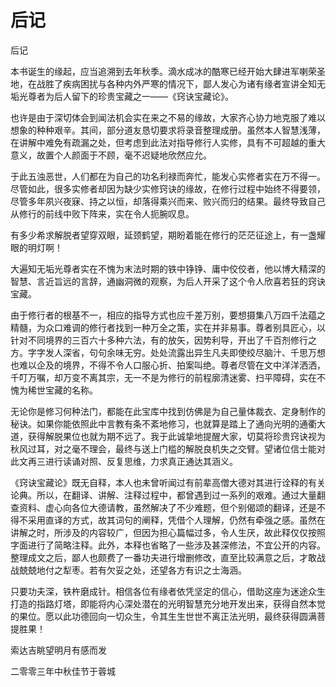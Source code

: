# 后记

后记

本书诞生的缘起，应当追溯到去年秋季。滴水成冰的酷寒已经开始大肆进军喇荣圣地，在战胜了疾病困扰与各种内外严寒的情况下，鄙人发心为诸有缘者宣讲全知无垢光尊者为后人留下的珍贵宝藏之一——《窍诀宝藏论》。

也许是由于深切体会到闻法机会实在来之不易的缘故，大家齐心协力地克服了难以想象的种种艰辛。其间，部分道友恳切要求将录音整理成册。虽然本人智慧浅薄，在讲解中难免有疏漏之处，但考虑到此法对指导修行人实修，具有不可超越的重大意义，故置个人颜面于不顾，毫不迟疑地欣然应允。

于此五浊恶世，人们都在为自己的功名利禄而奔忙，能发心实修者实在万不得一。尽管如此，很多实修者却因为缺少实修窍诀的缘故，在修行过程中始终不得要领，尽管多年夙兴夜寐、持之以恒，却落得乘兴而来、败兴而归的结果。最终导致自己从修行的前线中败下阵来，实在令人扼腕叹息。

有多少希求解脱者望穿双眼，延颈鹤望，期盼着能在修行的茫茫征途上，有一盏耀眼的明灯啊！

大遍知无垢光尊者实在不愧为末法时期的铁中铮铮、庸中佼佼者，他以博大精深的智慧、言近旨远的言辞，通幽洞微的观察，为后人开采了这个令人欣喜若狂的窍诀宝藏。

由于修行者的根基不一，相应的指导方式也应千差万别，要想摄集八万四千法蕴之精髓，为众口难调的修行者找到一种万全之策，实在并非易事。尊者别具匠心，以针对不同境界的三百六十多种六法，有的放矢，因势利导，开出了千百剂修行之方。字字发人深省，句句余味无穷。处处流露出异生凡夫即使绞尽脑汁、千思万想也难以企及的境界，不得不令人口服心折、拍案叫绝。尊者尽管在文中洋洋洒洒，千叮万嘱，却万变不离其宗，无一不是为修行的前程廓清迷雾、扫平障碍，实在不愧为稀世宝藏的名称。

无论你是修习何种法门，都能在此宝库中找到仿佛是为自己量体裁衣、定身制作的秘诀。如果你能依照此中言教有条不紊地修习，也就算是踏上了通向光明的通衢大道，获得解脱果位也就为期不远了。我于此诚挚地提醒大家，切莫将珍贵窍诀视为秋风过耳，对之毫不理会，最终与送上门槛的解脱良机失之交臂。望诸位信士能对此文再三进行读诵对照、反复思维，力求真正通达其涵义。

《窍诀宝藏论》既无自释，本人也未曾听闻过有前辈高僧大德对其进行诠释的有关论典。所以，在翻译、讲解、注释过程中，都曾遇到过一系列的艰难。通过大量翻查资料、虚心向各位大德请教，虽然解决了不少难题，但个别偈颂的翻译，还是不得不采用直译的方式，故其词句的阐释，凭借个人理解，仍然有牵强之感。虽然在讲解之时，所涉及的内容较广，但因为担心篇幅过多，令人生厌，故此释仅仅按照字面进行了简略注释。此外，本释也省略了一些涉及甚深修法，不宜公开的内容。整理成文之后，鄙人也颇费了一番功夫进行增删修改，直至比较满意之后，才敢战战兢兢地付之犁枣。若有欠妥之处，还望各方有识之士海涵。

只要功夫深，铁杵磨成针。相信各位有缘者依凭坚定的信心，借助这座为迷途众生打造的指路灯塔，即能将内心深处潜在的光明智慧充分地开发出来，获得自然本觉的果位。愿以此功德回向一切众生，令其生生世世不离正法光明，最终获得圆满菩提胜果！

索达吉眺望明月有感而发

二零零三年中秋佳节于蓉城

